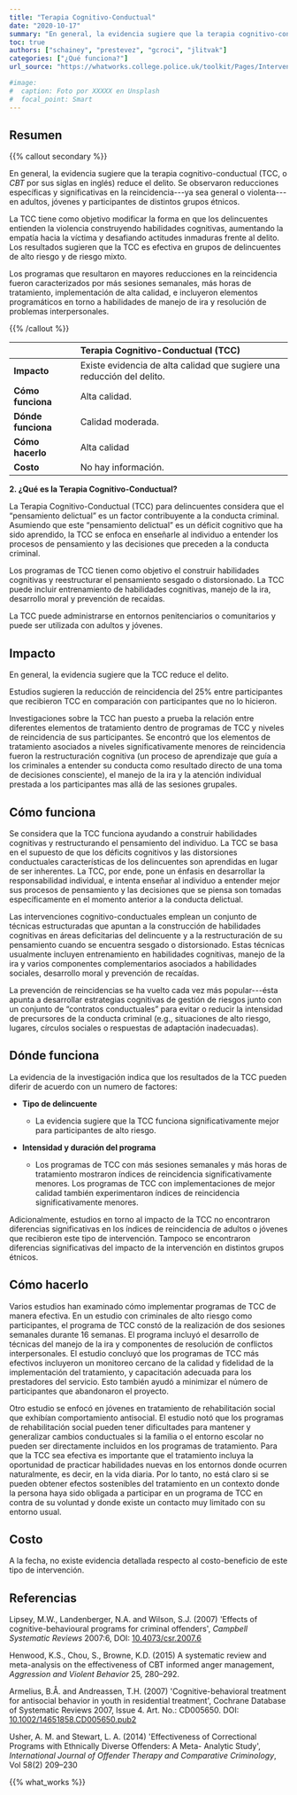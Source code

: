 ```yaml
---
title: "Terapia Cognitivo-Conductual"
date: "2020-10-17"
summary: "En general, la evidencia sugiere que la terapia cognitivo-conductual (TCC) reduce el delito."
toc: true
authors: ["schainey", "prestevez", "gcroci", "jlitvak"]
categories: ["¿Qué funciona?"]
url_source: "https://whatworks.college.police.uk/toolkit/Pages/Intervention.aspx?InterventionID=32"

#image:
#  caption: Foto por XXXXX en Unsplash
#  focal_point: Smart
---
```


## Resumen

{{% callout secondary %}}

En general, la evidencia sugiere que la terapia cognitivo-conductual
(TCC, o _CBT_ por sus siglas en inglés) reduce el delito. Se observaron reducciones específicas y significativas en la reincidencia---ya sea general o violenta---en adultos, jóvenes y participantes de distintos grupos étnicos.

La TCC tiene como objetivo modificar la forma en que los delincuentes entienden
la violencia construyendo habilidades cognitivas, aumentando la empatía
hacia la víctima y desafiando actitudes inmaduras frente al delito. Los
resultados sugieren que la TCC es efectiva en grupos de delincuentes de
alto riesgo y de riesgo mixto.

Los programas que resultaron en mayores reducciones en la reincidencia
fueron caracterizados por más sesiones semanales, más horas de
tratamiento, implementación de alta calidad, e incluyeron elementos
programáticos en torno a habilidades de manejo de ira y resolución de
problemas interpersonales.

{{% /callout %}}

|                    | Terapia Cognitivo-Conductual (TCC)                 |
|:-------------------|:---------------------------------------------------|
| **Impacto**        | Existe evidencia de alta calidad que sugiere una reducción del delito. |
| **Cómo funciona**  | Alta calidad.                                      |
| **Dónde funciona** | Calidad moderada.                                  |
| **Cómo hacerlo**   | Alta calidad                                       |
| **Costo**          | No hay información.                                |


**2. ¿Qué es la Terapia Cognitivo-Conductual?**

La Terapia Cognitivo-Conductual (TCC) para delincuentes considera que el
“pensamiento delictual” es un factor contribuyente a la conducta
criminal. Asumiendo que este “pensamiento delictual” es un déficit
cognitivo que ha sido aprendido, la TCC se enfoca en enseñarle al
individuo a entender los procesos de pensamiento y las decisiones que
preceden a la conducta criminal.

Los programas de TCC tienen como objetivo el construir habilidades
cognitivas y reestructurar el pensamiento sesgado o distorsionado. La
TCC puede incluir entrenamiento de habilidades cognitivas, manejo de la
ira, desarrollo moral y prevención de recaídas.

La TCC puede administrarse en entornos penitenciarios o comunitarios y
puede ser utilizada con adultos y jóvenes.

## Impacto

En general, la evidencia sugiere que la TCC reduce el delito.

Estudios sugieren la reducción de reincidencia del 25% entre
participantes que recibieron TCC en comparación con participantes que no
lo hicieron.

Investigaciones sobre la TCC han puesto a prueba la relación entre
diferentes elementos de tratamiento dentro de programas de TCC y niveles
de reincidencia de sus participantes. Se encontró que los elementos de
tratamiento asociados a niveles significativamente menores de
reincidencia fueron la restructuración cognitiva (un proceso de
aprendizaje que guía a los criminales a entender su conducta como
resultado directo de una toma de decisiones consciente), el manejo de la
ira y la atención individual prestada a los participantes mas allá de las
sesiones grupales.

## Cómo funciona

Se considera que la TCC funciona ayudando a construir habilidades
cognitivas y restructurando el pensamiento del individuo. La TCC se basa
en el supuesto de que los déficits cognitivos y las distorsiones conductuales
características de los delincuentes son aprendidas en lugar de ser
inherentes. La TCC, por ende, pone un énfasis en desarrollar la
responsabilidad individual, e intenta enseñar al individuo a entender
mejor sus procesos de pensamiento y las decisiones que se piensa
son tomadas específicamente en el momento anterior a la conducta
delictual.

Las intervenciones cognitivo-conductuales emplean un conjunto
de técnicas estructuradas que apuntan a la construcción de habilidades
cognitivas en áreas deficitarias del delincuente y a la restructuración
de su pensamiento cuando se encuentra sesgado o distorsionado. Estas
técnicas usualmente incluyen entrenamiento en habilidades cognitivas,
manejo de la ira y varios componentes complementarios asociados a
habilidades sociales, desarrollo moral y prevención de recaídas.

La prevención de reincidencias se ha vuelto cada vez más popular---ésta apunta a
desarrollar estrategias cognitivas de gestión de riesgos junto con un
conjunto de “contratos conductuales” para evitar o reducir la intensidad
de precursores de la conducta criminal (e.g., situaciones de alto
riesgo, lugares, círculos sociales o respuestas de adaptación
inadecuadas).

## Dónde funciona

​La evidencia de la investigación indica que los resultados de la TCC
pueden diferir de acuerdo con un numero de factores:

  - **Tipo de delincuente**
      - La evidencia sugiere que la TCC funciona
        significativamente mejor para participantes de alto riesgo.

  - **Intensidad y duración del programa**
      - Los programas de TCC con más
        sesiones semanales y más horas de tratamiento mostraron índices de
        reincidencia significativamente menores. Los programas de TCC con
        implementaciones de mejor calidad también experimentaron índices de
        reincidencia significativamente menores.

Adicionalmente, estudios en torno al impacto de la TCC no encontraron
diferencias significativas en los índices de reincidencia de adultos o
jóvenes que recibieron este tipo de intervención. Tampoco se
encontraron diferencias significativas del impacto de la intervención en
distintos grupos étnicos.

## Cómo hacerlo

Varios estudios han examinado cómo implementar programas de TCC de
manera efectiva. En un estudio con criminales de alto riesgo como
participantes, el programa de TCC constó de la realización de dos
sesiones semanales durante 16 semanas. El programa incluyó el desarrollo
de técnicas del manejo de la ira y componentes de resolución de
conflictos interpersonales. El estudio concluyó que los programas de TCC
más efectivos incluyeron un monitoreo cercano de la calidad y fidelidad
de la implementación del tratamiento, y capacitación adecuada para
los prestadores del servicio. Esto también ayudó a minimizar el número
de participantes que abandonaron el proyecto.

Otro estudio se enfocó en jóvenes en tratamiento de rehabilitación
social que exhibían comportamiento antisocial. El estudio notó que los
programas de rehabilitación social pueden tener dificultades para
mantener y generalizar cambios conductuales si la familia o el entorno
escolar no pueden ser directamente incluidos en los programas de
tratamiento. Para que la TCC sea efectiva es importante que el
tratamiento incluya la oportunidad de practicar habilidades nuevas en
los entornos donde ocurren naturalmente, es decir, en la vida diaria.
Por lo tanto, no está claro si se pueden obtener efectos sostenibles del
tratamiento en un contexto donde la persona haya sido obligada a participar en un programa de TCC en contra de su voluntad y donde existe un contacto muy limitado con su entorno usual.

## Costo

A la fecha, no existe evidencia detallada respecto al costo-beneficio de
este tipo de intervención.

## Referencias

Lipsey, M.W., Landenberger, N.A. and Wilson, S.J. (2007) 'Effects of
cognitive-behavioural programs for criminal offenders', *Campbell Systematic Reviews* 2007:6, DOI: [10.4073/csr.2007.6](https://www.doi.org/10.4073/csr.2007.6)

Henwood, K.S., Chou, S., Browne, K.D. (2015) A systematic review and
meta-analysis on the effectiveness of CBT informed anger management,
_Aggression and Violent Behavior_ 25, 280–292.

Armelius, B.Å. and Andreassen, T.H. (2007) 'Cognitive-behavioral
treatment for antisocial behavior in youth in residential treatment',
Cochrane Database of Systematic Reviews 2007, Issue 4. Art. No.:
CD005650. DOI: [10.1002/14651858.CD005650.pub2](https://www.doi.org/10.1002/14651858.CD005650.pub2)

Usher, A. M. and Stewart, L. A. (2014) 'Effectiveness of Correctional
Programs with Ethnically Diverse Offenders: A Meta- Analytic Study',
_International Journal of Offender Therapy and Comparative Criminology_,
Vol 58(2) 209–230

{{% what_works %}}
